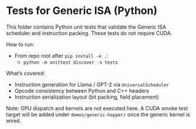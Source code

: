 # Tests for Generic ISA (Python)

This folder contains Python unit tests that validate the Generic ISA scheduler
and instruction packing. These tests do not require CUDA.

How to run:

- From repo root after `pip install -e .`:
  - `python -m unittest discover -s tests`

What’s covered:

- Instruction generation for Llama / GPT-2 via `UniversalScheduler`
- Opcode consistency between Python and C++ headers
- Instruction serialization layout (bit packing, field placement)

Note: GPU dispatch and kernels are not executed here. A CUDA smoke test target
will be added under `demos/generic-hopper/` once the generic kernel is wired.

